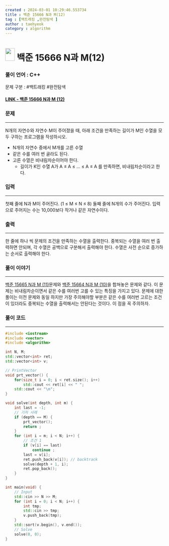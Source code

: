 ```yaml
---
created : 2024-03-01 10:29:46.553734
title : 백준 15666 N과 M(12)
tag : [백트래킹 ,완전탐색 ]
author : taehyeok
category : algorithm
---
```

# <img src="https://d2gd6pc034wcta.cloudfront.net/tier/9.svg" width="30" height="40"> 백준 15666 N과 M(12)

### 풀이 언어 : C++

문제 구분 : #백트래킹 #완전탐색 
#### [LINK - 백준 15666 N과 M (12)](https://www.acmicpc.net/problem/15666)

### 문제

<hr>


N개의 자연수와 자연수 M이 주어졌을 때, 아래 조건을 만족하는 길이가 M인 수열을 모두 구하는 프로그램을 작성하시오.
- N개의 자연수 중에서 M개를 고른 수열
- 같은 수를 여러 번 골라도 된다.
- 고른 수열은 비내림차순이어야 한다.
	- 길이가 K인 수열 A가 A ≤ A ≤ ... ≤ A ≤ A 를 만족하면, 비내림차순이라고 한다.
### 입력

<hr>


첫째 줄에 N과 M이 주어진다. (1 ≤ M ≤ N ≤ 8)
둘째 줄에 N개의 수가 주어진다. 입력으로 주어지는 수는 10,000보다 작거나 같은 자연수이다.
### 출력

<hr>


한 줄에 하나 씩 문제의 조건을 만족하는 수열을 출력한다. 중복되는 수열을 여러 번 출력하면 안되며, 각 수열은 공백으로 구분해서 출력해야 한다. 수열은 사전 순으로 증가하는 순서로 출력해야 한다.
### 풀이 이야기

<hr>


[백준 15665 N과 M (11)](./15665.md)문제와 [백준 15664 N과 M (10)](./15664.md)을 합쳐놓은 문제와 같다. 이 문제는 비내림차순이면서 같은 수를 여러번 고를 수 있는 특징을 가지고 있다. 문제에 대한 풀이는 이전 문제와 동일 하지만 가장 주의해야할 부분은 같은 수를 여러번 고르는 조건이 있더라도 중복되는 수열을 출력해서는 안된다는 것이다. 이 점을 꼭 주의하자.
### 풀이 코드

<hr>


``` c++
#include <iostream>
#include <vector>
#include <algorithm>

int N, M;
std::vector<int> ret;
std::vector<int> v;

// PrintVector
void prt_vector() {
	for(size_t i = 0; i < ret.size(); i++)
		std::cout << ret[i] << " ";
	std::cout << "\n";
}

void solve(int depth, int m) {
	int last = -1;
	// 기저 사례
	if (depth == M) {
		prt_vector();
		return ;
	}
	for (int i = m; i < N; i++) {
		// 조건 1
		if (v[i] == last)
			continue ;
		last = v[i];
		ret.push_back(v[i]); // backtrack
		solve(depth + 1, i);
		ret.pop_back();
	}
}

int main(void) {
	// Input
	std::cin >> N >> M;
	for (int i = 0; i < N; i++) {
		int tmp;
		std::cin >> tmp;
		v.push_back(tmp);
	}
	std::sort(v.begin(), v.end());
	// Solve
	solve(0, 0);
}
```


